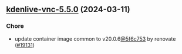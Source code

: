 

## [kdenlive-vnc-5.5.0](https://github.com/truecharts/charts/compare/kdenlive-vnc-5.4.1...kdenlive-vnc-5.5.0) (2024-03-11)

### Chore



- update container image common to v20.0.6[@5f6c753](https://github.com/5f6c753) by renovate ([#19131](https://github.com/truecharts/charts/issues/19131))